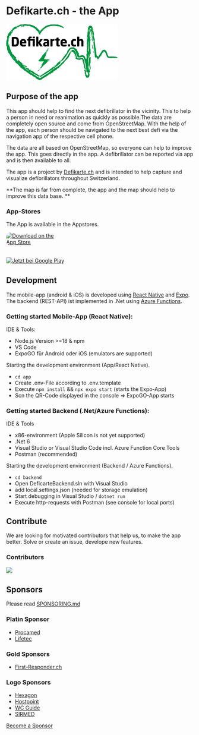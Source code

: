 # Defikarte.ch - the App

<img src="./app/assets/logo_defikarte.png" alt="defikarte.ch" style="height:150px"/>

## Purpose of the app

This app should help to find the next defibrillator in the vicinity. This to help a person in need or reanimation as quickly as possible.The data are completely open source and come from OpenStreetMap. With the help of the app, each person should be navigated to the next best defi via the navigation app of the respective cell phone.

The data are all based on OpenStreetMap, so everyone can help to improve the app. This goes directly in the app. A defibrillator can be reported via app and is then available to all.

The app is a project by [Defikarte.ch](https://www.defikarte.ch) and is intended to help capture and visualize defibrillators throughout Switzerland.

**The map is far from complete, the app and the map should help to improve this data base. **

### App-Stores

The App is available in the Appstores.

<a href="https://apps.apple.com/ch/app/defikarte-ch/id1549569525?itsct=apps_box_badge&amp;itscg=30200" style="display: inline-block; overflow: hidden; border-radius: 10px; width: 150px; height: 50px;"><img src="https://tools.applemediaservices.com/api/badges/download-on-the-app-store/black/en-us?size=250x83&amp;releaseDate=1613952000" alt="Download on the App Store" style="border-radius: 10px; width: 150px; height: 50px;"></a>

<a style="display: inline-block; overflow: hidden;" href='https://play.google.com/store/apps/details?id=ch.defikarte.app'><img style="height:63px;" alt='Jetzt bei Google Play' src='https://play.google.com/intl/en_us/badges/static/images/badges/en_badge_web_generic.png'/></a>

## Development

The mobile-app (android & iOS) is developed using [React Native](https://reactnative.dev/) and [Expo](https://expo.io). The backend (REST-API) ist implemented in .Net using [Azure Functions](https://docs.microsoft.com/en-us/azure/azure-functions/functions-overview).

### Getting started Mobile-App (React Native):

IDE & Tools:

- Node.js Version >=18 & npm
- VS Code
- ExpoGO für Android oder iOS (emulators are supported)

Starting the development environment (App/React Native).

- `cd app`
- Create .env-File according to .env.template
- Execute `npm install` && `npx expo start` (starts the Expo-App)
- Scn the QR-Code displayed in the console => ExpoGO-App starts

### Getting started Backend (.Net/Azure Functions):

IDE & Tools

- x86-environment (Apple Silicon is not yet supported)
- .Net 6
- Visual Studio or Visual Studio Code incl. Azure Function Core Tools
- Postman (recommended)

Starting the development environment (Backend / Azure Functions).

- `cd backend`
- Open DeficarteBackend.sln with Visual Studio
- add local.settings.json (needed for storage emulation)
- Start debugging in Visual Studio / `dotnet run`
- Execute http-requests with Postman (see console for local ports)

## Contribute

We are looking for motivated contributors that help us, to make the app better. Solve or create an issue, develope new features.

### Contributors

<a href="https://github.com/chnuessli/defikarte.ch-app/graphs/contributors">
  <img src="https://contributors-img.web.app/image?repo=chnuessli/defikarte.ch-app" />
</a>

## Sponsors

Please read [SPONSORING.md](SPONSORING.md)

### Platin Sponsor

- [Procamed](https://www.procamed.ch)
- [Lifetec](https://www.lifetec.ch)

### Gold Sponsors

- [First-Responder.ch](https://www.procamed.ch)

### Logo Sponsors

- [Hexagon](http://www.hexagonsi.com)
- [Hostpoint](http://www.hostpoint.ch)
- [WC Guide](https://www.wc-guide.com)
- [SIRMED](https://www.sirmed.ch)

[Become a Sponsor](https://github.com/sponsors/chnuessli)
